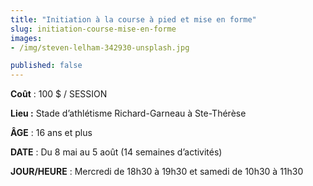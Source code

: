 ```yaml
---
title: "Initiation à la course à pied et mise en forme"
slug: initiation-course-mise-en-forme
images:
- /img/steven-lelham-342930-unsplash.jpg

published: false
---
```


**Coût** : 100 $ / SESSION

**Lieu :** Stade d’athlétisme Richard-Garneau à Ste-Thérèse

**ÂGE** : 16 ans et plus

**DATE** : Du 8 mai au 5 août (14 semaines d’activités)

**JOUR/HEURE** : Mercredi de 18h30 à 19h30 et samedi de 10h30 à 11h30

<!--
<a href="https://activites.corsaire-chaparral.org/e/2/initiation-a-la-course-a-pied-et-mise-en-forme" class="btn btn-primary">Inscription <span class="icon icon-angle-right"></span></a>
-->
